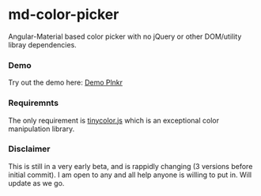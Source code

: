 # md-color-picker
Angular-Material based color picker with no jQuery or other DOM/utility libray dependencies.

### Demo
Try out the demo here: [Demo Plnkr](http://embed.plnkr.co/9hjzlM2rrlqHA9I5iX7J/preview)

### Requiremnts
The only requirement is [tinycolor.js](https://github.com/bgrins/TinyColor) which is an exceptional color manipulation library.

### Disclaimer
This is still in a very early beta, and is rappidly changing (3 versions before initial commit).  I am open to any and all help anyone is willing to put in.  Will update as we go.
